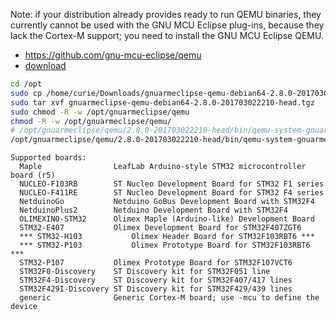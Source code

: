 Note: if your distribution already provides ready to run QEMU binaries, they currently cannot be used with the GNU MCU Eclipse plug-ins, because they lack the Cortex-M support; you need to install the GNU MCU Eclipse QEMU.

- https://github.com/gnu-mcu-eclipse/qemu
- [download](https://github.com/gnu-mcu-eclipse/qemu/releases/download/gae-2.8.0-20170301/gnuarmeclipse-qemu-debian64-2.8.0-201703022210-head.tgz)

```sh
cd /opt 
sudo cp /home/curie/Downloads/gnuarmeclipse-qemu-debian64-2.8.0-201703022210-head.tgz .
sudo tar xvf gnuarmeclipse-qemu-debian64-2.8.0-201703022210-head.tgz
sudo chmod -R -w /opt/gnuarmeclipse/qemu
chmod -R -w /opt/gnuarmeclipse/qemu/
# /opt/gnuarmeclipse/qemu/2.8.0-201703022210-head/bin/qemu-system-gnuarmeclipse
/opt/gnuarmeclipse/qemu/2.8.0-201703022210-head/bin/qemu-system-gnuarmeclipse  --board ?
```

```
Supported boards:
  Maple                LeafLab Arduino-style STM32 microcontroller board (r5)
  NUCLEO-F103RB        ST Nucleo Development Board for STM32 F1 series
  NUCLEO-F411RE        ST Nucleo Development Board for STM32 F4 series
  NetduinoGo           Netduino GoBus Development Board with STM32F4
  NetduinoPlus2        Netduino Development Board with STM32F4
  OLIMEXINO-STM32      Olimex Maple (Arduino-like) Development Board
  STM32-E407           Olimex Development Board for STM32F407ZGT6
  *** STM32-H103           Olimex Header Board for STM32F103RBT6 ***
  *** STM32-P103           Olimex Prototype Board for STM32F103RBT6 ***
  STM32-P107           Olimex Prototype Board for STM32F107VCT6
  STM32F0-Discovery    ST Discovery kit for STM32F051 line
  STM32F4-Discovery    ST Discovery kit for STM32F407/417 lines
  STM32F429I-Discovery ST Discovery kit for STM32F429/439 lines
  generic              Generic Cortex-M board; use -mcu to define the device

```